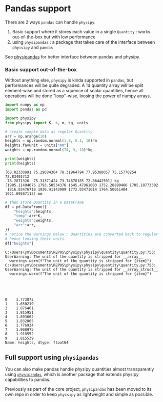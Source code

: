 # Pandas support

There are 2 ways `pandas` can handle `physipy`:  

1. Basic support where it stores each value in a single `Quantity` : works out-of-the-box but with low performance
2. using `physipandas` : a package that takes care of the interface between `phyisipy` and `pandas`

See [physipandas](https://github.com/mocquin/physipandas) for better interface between pandas and physipy.

### Basic support out-of-the-box

Without anything else, `physipy` is kinda supported in `pandas`, but performances will be quite degraded. A 1d quantity array will be split element-wise and stored as a squence of scalar quantities, hence all operations will be done "loop"-wise, loosing the power of numpy arrays.


```python
import numpy as np
import pandas as pd

import physipy
from physipy import K, s, m, kg, units
```


```python
# create sample data as regular Quantity
arr = np.arange(10)
heights = np.random.normal(1.8, 0.1, 10)*m
heights.favunit = units["mm"]
weights = np.random.normal(74, 3, 10)*kg

print(weights)
print(heights)
```

    [68.02330891 75.29084364 78.31964794 77.95388057 75.15770254 72.83401712
     78.2871326  75.31371424 73.74678185 72.86442501] kg
    [1905.11404675 1793.50534376 1645.47961003 1752.28899466 1705.10773302
     1816.83476718 1930.41143909 1772.03471014 1764.50051484 1921.09507113] mm
    


```python
# then store Quantity in a DataFrame
df = pd.DataFrame({
    "heights":heights,
    "temp":arr*K,
    "weights":weights, 
    "arr":arr,
})
# notice the warnings below : Quantities are converted back to regular numpy arrays
# hence loosing their units.
df["heights"]
```

    C:\Users\ym\Documents\REPOS\physipy\physipy\quantity\quantity.py:753: UserWarning: The unit of the quantity is stripped for __array__
      warnings.warn(f"The unit of the quantity is stripped for {item}")
    C:\Users\ym\Documents\REPOS\physipy\physipy\quantity\quantity.py:753: UserWarning: The unit of the quantity is stripped for __array_struct__
      warnings.warn(f"The unit of the quantity is stripped for {item}")
    




    0    1.773872
    1    1.650219
    2    1.876401
    3    1.815951
    4    1.803662
    5    1.832865
    6    1.776934
    7    1.908975
    8    1.918552
    9    1.815539
    Name: heights, dtype: float64



## Full support using `physipandas`
You can also make pandas handle physipy quantities almost transparently using [`physipandas`](https://github.com/mocquin/physipandas), which is another package that extends physipy capabilities to pandas.

Previously as part of the core project, `physipandas` has been moved to its own repo in order to keep `phyisipy` as lightweight and simple as possible.
